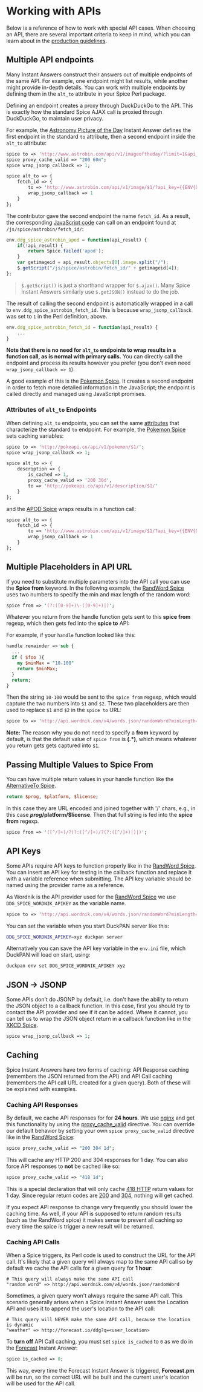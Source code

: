 # Working with APIs

Below is a reference of how to work with special API cases. When choosing an API, there are several important criteria to keep in mind, which you can learn about in the [production guidelines](http://docs.duckduckhack.com/submitting/checklist.html#do-you-plan-to-use-an-external-data-source).

## Multiple API endpoints

Many Instant Answers construct their answers out of multiple endpoints of the same API. For example, one endpoint might list results, while another might provide in-depth details. You can work with multiple endpoints by defining them in the `alt_to` attribute in your Spice Perl package.

Defining an endpoint creates a proxy through DuckDuckGo to the API. This is exactly how the standard Spice AJAX call is proxied through DuckDuckGo, to maintain user privacy.

For example, the [Astronomy Picture of the Day](https://duck.co/ia/view/apod) Instant Answer defines the first endpoint in the standard `to` attribute, then a second endpoint inside the `alt_to` attribute:

```perl
spice to => 'http://www.astrobin.com/api/v1/imageoftheday/?limit=1&api_key={{ENV{DDG_SPICE_ASTROBIN_APIKEY}}}&api_secret={{ENV{DDG_SPICE_ASTROBIN_APISECRET}}}&format=json$1';
spice proxy_cache_valid => "200 60m";
spice wrap_jsonp_callback => 1;

spice alt_to => {
    fetch_id => {
        to => 'http://www.astrobin.com/api/v1/image/$1/?api_key={{ENV{DDG_SPICE_ASTROBIN_APIKEY}}}&api_secret={{ENV{DDG_SPICE_ASTROBIN_APISECRET}}}&format=json',
        wrap_jsonp_callback => 1
    }
};
```

The contributor gave the second endpoint the name `fetch_id`. As a result, the corresponding [JavaScript code](https://github.com/duckduckgo/zeroclickinfo-spice/blob/master/share/spice/astrobin/apod/astrobin_apod.js) can call on an endpoint found at `/js/spice/astrobin/fetch_id/`:

```javascript
env.ddg_spice_astrobin_apod = function(api_result) {
    if(!api_result) {
        return Spice.failed('apod');
    }
    var getimageid = api_result.objects[0].image.split("/");
    $.getScript("/js/spice/astrobin/fetch_id/" + getimageid[4]);
};
```

> `$.getScript()` is just a shorthand wrapper for `$.ajax()`. Many Spice Instant Answers similarly use `$.getJSON()` instead to do the job.

The result of calling the second endpoint is automatically wrapped in a call to `env.ddg_spice_astrobin_fetch_id`. This is because `wrap_jsonp_callback` was set to `1` in the Perl definition, above.

```javascript
env.ddg_spice_astrobin_fetch_id = function(api_result) {
	...
}
```

**Note that there is no need for `alt_to` endpoints to wrap results in a function call, as is normal with primary calls.** You can directly call the endpoint and process its results however you prefer (you don't even need `wrap_jsonp_callback => 1`).

A good example of this is the [Pokemon Spice](https://duck.co/ia/view/pokemon_data). It creates a second endpoint in order to fetch more detailed information in the JavaScript; the endpoint is called directly and managed using JavaScript promises.

### Attributes of `alt_to` Endpoints

When defining `alt_to` endpoints, you can set the same [attributes](http://docs.duckduckhack.com/backend-reference/spice-attributes.html) that characterize the standard `to` endpoint. For example, the [Pokemon Spice](https://duck.co/ia/view/pokemon_data) sets caching variables:

```perl
spice to => 'http://pokeapi.co/api/v1/pokemon/$1/';
spice wrap_jsonp_callback => 1;

spice alt_to => {
	description => {
		is_cached => 1,
		proxy_cache_valid => '200 30d',
		to => 'http://pokeapi.co/api/v1/description/$1/'
	}
};
```

and the [APOD Spice](https://duck.co/ia/view/apod) wraps results in a function call:

```perl
spice alt_to => {
    fetch_id => {
        to => 'http://www.astrobin.com/api/v1/image/$1/?api_key={{ENV{DDG_SPICE_ASTROBIN_APIKEY}}}&api_secret={{ENV{DDG_SPICE_ASTROBIN_APISECRET}}}&format=json',
        wrap_jsonp_callback => 1
    }
};
```

## Multiple Placeholders in API URL

If you need to substitute multiple parameters into the API call you can use the **Spice from** keyword. In the following example, the [RandWord Spice](https://github.com/duckduckgo/zeroclickinfo-spice/blob/master/lib/DDG/Spice/RandWord.pm) uses two numbers to specify the min and max length of the random word:

```perl
spice from => '(?:([0-9]+)\-([0-9]+)|)';
```

Whatever you return from the handle function gets sent to this **spice from** regexp, which then gets fed into the **spice to** API:

For example, if your `handle` function looked like this:

```perl
handle remainder => sub {
  ...
  if ( $foo ){
    my $minMax = "10-100"
    return $minMax;
  }
  return;
}
```

Then the string `10-100` would be sent to the `spice from` regexp, which would capture the two numbers into `$1` and `$2`. These two placeholders are then used to replace `$1` and `$2` in the `spice to` URL:

```perl
spice to => 'http://api.wordnik.com/v4/words.json/randomWord?minLength=$1&maxLength=$2&api_key={{ENV{DDG_SPICE_WORDNIK_APIKEY}}}&callback={{callback}}';
```

**Note:** The reason why you do not need to specify a **from** keyword by default, is that the default value of `spice from` is **(.*)**, which means whatever you return gets gets captured into `$1`.

## Passing Multiple Values to Spice From

You can have multiple return values in your handle function like the [AlternativeTo Spice](https://github.com/duckduckgo/zeroclickinfo-spice/blob/master/lib/DDG/Spice/AlternativeTo.pm).

```perl
return $prog, $platform, $license;
```

In this case they are URL encoded and joined together with '/' chars, e.g., in this case **$prog/$platform/$license**. Then that full string is fed into the **spice from** regexp.

```perl
spice from => '([^/]+)/?(?:([^/]+)/?(?:([^/]+)|)|)';
```

## API Keys

Some APIs require API keys to function properly like in the [RandWord Spice](https://github.com/duckduckgo/zeroclickinfo-spice/blob/master/lib/DDG/Spice/RandWord.pm). You can insert an API key for testing in the callback function and replace it with a variable reference when submitting. The API key variable should be named using the provider name as a reference.

As Wordnik is the API provider used for the [RandWord Spice](https://github.com/duckduckgo/zeroclickinfo-spice/blob/master/lib/DDG/Spice/RandWord.pm) we use `DDG_SPICE_WORDNIK_APIKEY` as the variable name.

```perl
spice to => 'http://api.wordnik.com/v4/words.json/randomWord?minLength=$1&maxLength=$2&api_key={{ENV{DDG_SPICE_WORDNIK_APIKEY}}}&callback={{callback}}';
```

You can set the variable when you start DuckPAN server like this:

```bash
DDG_SPICE_WORDNIK_APIKEY=xyz duckpan server
```

Alternatively you can save the API key variable in the `env.ini` file, which DuckPAN will load on start, using:

```bash
duckpan env set DDG_SPICE_WORDNIK_APIKEY xyz
```

## JSON -> JSONP

Some APIs don't do JSONP by default, i.e. don't have the ability to return the JSON object to a callback function. In this case, first you should try to contact the API provider and see if it can be added. Where it cannot, you can tell us to wrap the JSON object return in a callback function like in the [XKCD Spice](https://github.com/duckduckgo/zeroclickinfo-spice/blob/master/lib/DDG/Spice/Xkcd.pm).

```perl
spice wrap_jsonp_callback => 1;
```

## Caching

Spice Instant Answers have two forms of caching: API Response caching (remembers the JSON returned from the API) and API Call caching (remembers the API call URL created for a given query). Both of these will be explained with examples.

<!-- /summary -->

### Caching API Responses

By default, we cache API responses for for **24 hours**. We use [nginx](https://duckduckgo.com/?q=nginx) and get this functionality by using the [proxy_cache_valid](http://wiki.nginx.org/HttpProxyModule#proxy_cache_valid) directive. You can override our default behavior by setting your own `spice proxy_cache_valid` directive like in the [RandWord Spice](https://github.com/duckduckgo/zeroclickinfo-spice/blob/master/lib/DDG/Spice/RandWord.pm):

```perl
spice proxy_cache_valid => "200 304 1d";
```

This will cache any HTTP 200 and 304 responses for 1 day. You can also force API responses to **not** be cached like so:

```perl
spice proxy_cache_valid => "418 1d";
```

This is a special declaration that will only cache [418 HTTP](https://duckduckgo.com/?q=HTTP+418) return values for 1 day. Since regular return codes are [200](https://duckduckgo.com/?q=HTTP+200) and [304](https://duckduckgo.com/?q=HTTP+304), nothing will get cached.

If you expect API response to change very frequently you should lower the caching time. As well, if your API is supposed to return random results (such as the RandWord spice) it makes sense to prevent all caching so every time the spice is trigger a new result will be returned.

### Caching API Calls

When a Spice triggers, its Perl code is used to construct the URL for the API call. It's likely that a given query will always map to the same API call so by default we cache the API calls for a given query for **1 hour**:

```
# This query will always make the same API call
"random word" => http://api.wordnik.com/v4/words.json/randomWord
```

Sometimes, a given query won't always require the same API call. This scenario generally arises when a Spice Instant Answer uses the Location API and uses it to append the user's location to the API call:

```
# This query will NEVER make the same API call, because the location is dynamic
"weather" => http://forecast.io/ddg?q=<user_location>
```

To **turn off** API Call caching, you must set `spice is_cached` to `0` as we do in the [Forecast](https://github.com/duckduckgo/zeroclickinfo-spice/blob/master/lib/DDG/Spice/Forecast.pm) Instant Answer:

```perl
spice is_cached => 0;
```

This way, every time the Forecast Instant Answer is triggered, **Forecast.pm** will be run, so the correct URL will be built and  the current user's location will be used for the API call.
